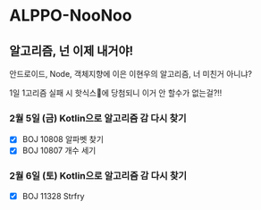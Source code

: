 # ALPPO-NooNoo
## 알고리즘, 넌 이제 내거야!
안드로이드, Node, 객체지향에 이은 이현우의 알고리즘, 너 미친거 아니냐?

1일 1고리즘 실패 시 핫식스🥤에 당첨되니 이거 안 할수가 없는걸?!!

### 2월 5일 (금) Kotlin으로 알고리즘 감 다시 찾기
- [x] BOJ 10808 알파벳 찾기
- [x] BOJ 10807 개수 세기

### 2월 6일 (토) Kotlin으로 알고리즘 감 다시 찾기
- [x] BOJ 11328 Strfry
